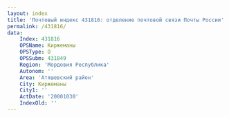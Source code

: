```yaml
---
layout: index
title: 'Почтовый индекс 431816: отделение почтовой связи Почты России'
permalink: /431816/
data:
    Index: 431816
    OPSName: Киржеманы
    OPSType: О
    OPSSubm: 431849
    Region: 'Мордовия Республика'
    Autonom: ''
    Area: 'Атяшевский район'
    City: Киржеманы
    City1: ''
    ActDate: '20001030'
    IndexOld: ''
---
```

